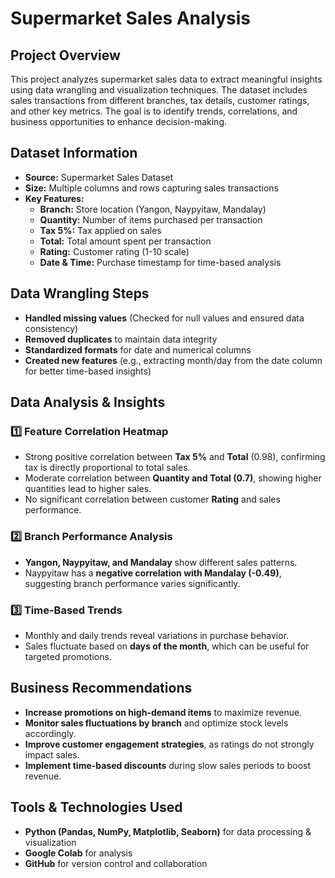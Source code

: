 # Supermarket Sales Analysis

## Project Overview
This project analyzes supermarket sales data to extract meaningful insights using data wrangling and visualization techniques. The dataset includes sales transactions from different branches, tax details, customer ratings, and other key metrics. The goal is to identify trends, correlations, and business opportunities to enhance decision-making.

## Dataset Information
- **Source:** Supermarket Sales Dataset
- **Size:** Multiple columns and rows capturing sales transactions
- **Key Features:**
  - **Branch:** Store location (Yangon, Naypyitaw, Mandalay)
  - **Quantity:** Number of items purchased per transaction
  - **Tax 5%:** Tax applied on sales
  - **Total:** Total amount spent per transaction
  - **Rating:** Customer rating (1-10 scale)
  - **Date & Time:** Purchase timestamp for time-based analysis

## Data Wrangling Steps
- **Handled missing values** (Checked for null values and ensured data consistency)
- **Removed duplicates** to maintain data integrity
- **Standardized formats** for date and numerical columns
- **Created new features** (e.g., extracting month/day from the date column for better time-based insights)

## Data Analysis & Insights
### 1️⃣ Feature Correlation Heatmap
- Strong positive correlation between **Tax 5%** and **Total** (0.98), confirming tax is directly proportional to total sales.
- Moderate correlation between **Quantity and Total (0.7)**, showing higher quantities lead to higher sales.
- No significant correlation between customer **Rating** and sales performance.

### 2️⃣ Branch Performance Analysis
- **Yangon, Naypyitaw, and Mandalay** show different sales patterns.
- Naypyitaw has a **negative correlation with Mandalay (-0.49)**, suggesting branch performance varies significantly.

### 3️⃣ Time-Based Trends
- Monthly and daily trends reveal variations in purchase behavior.
- Sales fluctuate based on **days of the month**, which can be useful for targeted promotions.

## Business Recommendations
- **Increase promotions on high-demand items** to maximize revenue.
- **Monitor sales fluctuations by branch** and optimize stock levels accordingly.
- **Improve customer engagement strategies**, as ratings do not strongly impact sales.
- **Implement time-based discounts** during slow sales periods to boost revenue.

## Tools & Technologies Used
- **Python (Pandas, NumPy, Matplotlib, Seaborn)** for data processing & visualization
- **Google Colab** for analysis
- **GitHub** for version control and collaboration
